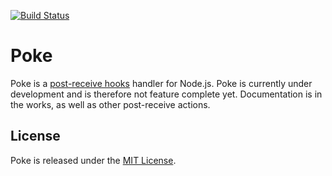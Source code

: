 
[![Build Status](https://secure.travis-ci.org/romac/node-flick.png?branch=master)](https://travis-ci.org/romac/node-flick)

# Poke

Poke is a [post-receive hooks](https://help.github.com/articles/post-receive-hooks) handler for Node.js.
Poke is currently under development and is therefore not feature complete yet.
Documentation is in the works, as well as other post-receive actions.

## License

Poke is released under the [MIT License](http://romac.mit-license.org).
